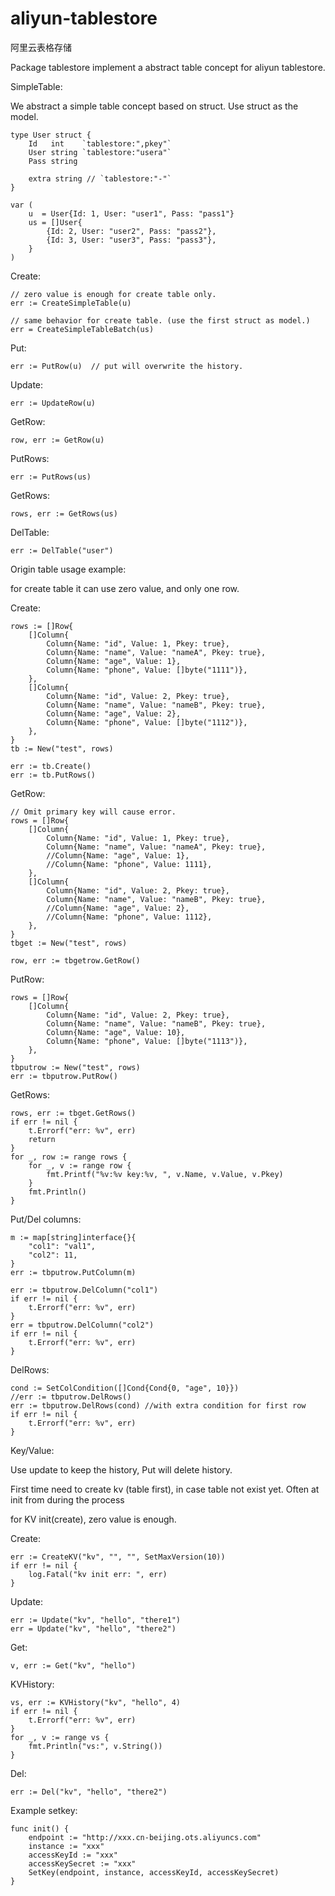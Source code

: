# aliyun-tablestore

阿里云表格存储

Package tablestore implement a abstract table concept for aliyun tablestore.

SimpleTable:

We abstract a simple table concept based on struct.
Use struct as the model.

	type User struct {
		Id   int    `tablestore:",pkey"`
		User string `tablestore:"usera"`
		Pass string

		extra string // `tablestore:"-"`
	}

	var (
		u  = User{Id: 1, User: "user1", Pass: "pass1"}
		us = []User{
			{Id: 2, User: "user2", Pass: "pass2"},
			{Id: 3, User: "user3", Pass: "pass3"},
		}
	)

Create:

	// zero value is enough for create table only.
	err := CreateSimpleTable(u)  

	// same behavior for create table. (use the first struct as model.)
	err = CreateSimpleTableBatch(us)

Put:

	err := PutRow(u)  // put will overwrite the history.

Update:

	err := UpdateRow(u)

GetRow:

	row, err := GetRow(u)

PutRows:

	err := PutRows(us)

GetRows:

	rows, err := GetRows(us)

DelTable:

	err := DelTable("user")


Origin table usage example:

for create table it can use zero value, and only one row.

Create:

	rows := []Row{
		[]Column{
			Column{Name: "id", Value: 1, Pkey: true},
			Column{Name: "name", Value: "nameA", Pkey: true},
			Column{Name: "age", Value: 1},
			Column{Name: "phone", Value: []byte("1111")},
		},
		[]Column{
			Column{Name: "id", Value: 2, Pkey: true},
			Column{Name: "name", Value: "nameB", Pkey: true},
			Column{Name: "age", Value: 2},
			Column{Name: "phone", Value: []byte("1112")},
		},
	}
	tb := New("test", rows)

	err := tb.Create()
	err := tb.PutRows()

GetRow:

	// Omit primary key will cause error.
	rows = []Row{
		[]Column{
			Column{Name: "id", Value: 1, Pkey: true},
			Column{Name: "name", Value: "nameA", Pkey: true},
			//Column{Name: "age", Value: 1},
			//Column{Name: "phone", Value: 1111},
		},
		[]Column{
			Column{Name: "id", Value: 2, Pkey: true},
			Column{Name: "name", Value: "nameB", Pkey: true},
			//Column{Name: "age", Value: 2},
			//Column{Name: "phone", Value: 1112},
		},
	}
	tbget := New("test", rows)

	row, err := tbgetrow.GetRow()

PutRow:

	rows = []Row{
		[]Column{
			Column{Name: "id", Value: 2, Pkey: true},
			Column{Name: "name", Value: "nameB", Pkey: true},
			Column{Name: "age", Value: 10},
			Column{Name: "phone", Value: []byte("1113")},
		},
	}
	tbputrow := New("test", rows)
	err := tbputrow.PutRow()

GetRows:

	rows, err := tbget.GetRows()
	if err != nil {
		t.Errorf("err: %v", err)
		return
	}
	for _, row := range rows {
		for _, v := range row {
			fmt.Printf("%v:%v key:%v, ", v.Name, v.Value, v.Pkey)
		}
		fmt.Println()
	}


Put/Del columns:

	m := map[string]interface{}{
		"col1": "val1",
		"col2": 11,
	}
	err := tbputrow.PutColumn(m)

	err := tbputrow.DelColumn("col1")
	if err != nil {
		t.Errorf("err: %v", err)
	}
	err = tbputrow.DelColumn("col2")
	if err != nil {
		t.Errorf("err: %v", err)
	}

DelRows:

	cond := SetColCondition([]Cond{Cond{0, "age", 10}})
	//err := tbputrow.DelRows()
	err := tbputrow.DelRows(cond) //with extra condition for first row
	if err != nil {
		t.Errorf("err: %v", err)
	}

Key/Value:

Use update to keep the history, Put will delete history.

First time need to create kv (table first), in case table not exist yet.
Often at init from during the process

for KV init(create), zero value is enough.

Create:

	err := CreateKV("kv", "", "", SetMaxVersion(10))
	if err != nil {
		log.Fatal("kv init err: ", err)
	}

Update:

	err := Update("kv", "hello", "there1")
	err = Update("kv", "hello", "there2")

Get:

	v, err := Get("kv", "hello")

KVHistory:

	vs, err := KVHistory("kv", "hello", 4)
	if err != nil {
		t.Errorf("err: %v", err)
	}
	for _, v := range vs {
		fmt.Println("vs:", v.String())
	}

Del:

	err := Del("kv", "hello", "there2")

Example setkey:

	func init() {
		endpoint := "http://xxx.cn-beijing.ots.aliyuncs.com"
		instance := "xxx"
		accessKeyId := "xxx"
		accessKeySecret := "xxx"
		SetKey(endpoint, instance, accessKeyId, accessKeySecret)
	}
